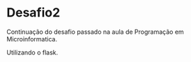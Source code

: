 # Desafio2
Continuação do desafio passado na aula de Programação em Microinformatica.

Utilizando o flask.
